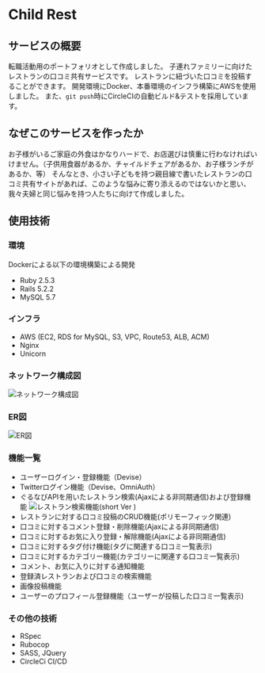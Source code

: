 # Child Rest

## サービスの概要
転職活動用のポートフォリオとして作成しました。
子連れファミリーに向けたレストランの口コミ共有サービスです。
レストランに紐づいた口コミを投稿することができます。
開発環境にDocker、本番環境のインフラ構築にAWSを使用しました。
また、```git push```時にCircleCIの自動ビルド&テストを採用しています。

## なぜこのサービスを作ったか
お子様がいるご家庭の外食はかなりハードで、お店選びは慎重に行わなければいけません。（子供用食器があるか、チャイルドチェアがあるか、お子様ランチがあるか、等）
そんなとき、小さい子どもを持つ親目線で書いたレストランの口コミ共有サイトがあれば、このような悩みに寄り添えるのではないかと思い、我々夫婦と同じ悩みを持つ人たちに向けて作成しました。

## 使用技術

### 環境
Dockerによる以下の環境構築による開発
- Ruby 2.5.3
- Rails 5.2.2
- MySQL 5.7

### インフラ
- AWS (EC2, RDS for MySQL, S3, VPC, Route53, ALB, ACM)
- Nginx
- Unicorn

### ネットワーク構成図
![ネットワーク構成図](https://user-images.githubusercontent.com/56621211/85896344-43e2c780-b833-11ea-8c46-ce28bc1158e2.png)

### ER図
![ER図](https://user-images.githubusercontent.com/56621211/85896325-3c232300-b833-11ea-9ad5-e2e9f96a3288.png)

### 機能一覧
- ユーザーログイン・登録機能（Devise）
- Twitterログイン機能（Devise、OmniAuth）
- ぐるなびAPIを用いたレストラン検索(Ajaxによる非同期通信)および登録機能
![レストラン検索機能(short Ver )](https://user-images.githubusercontent.com/56621211/85923406-aab0c100-b8c5-11ea-9140-1e4ff18f03d5.gif)
- レストランに対する口コミ投稿のCRUD機能(ポリモーフィック関連)
- 口コミに対するコメント登録・削除機能(Ajaxによる非同期通信)
- 口コミに対するお気に入り登録・解除機能(Ajaxによる非同期通信)
- 口コミに対するタグ付け機能(タグに関連する口コミ一覧表示)
- 口コミに対するカテゴリー機能(カテゴリーに関連する口コミ一覧表示)
- コメント、お気に入りに対する通知機能
- 登録済レストランおよび口コミの検索機能
- 画像投稿機能
- ユーザーのプロフィール登録機能（ユーザーが投稿した口コミ一覧表示)

### その他の技術
- RSpec
- Rubocop
- SASS, JQuery
- CircleCi CI/CD
